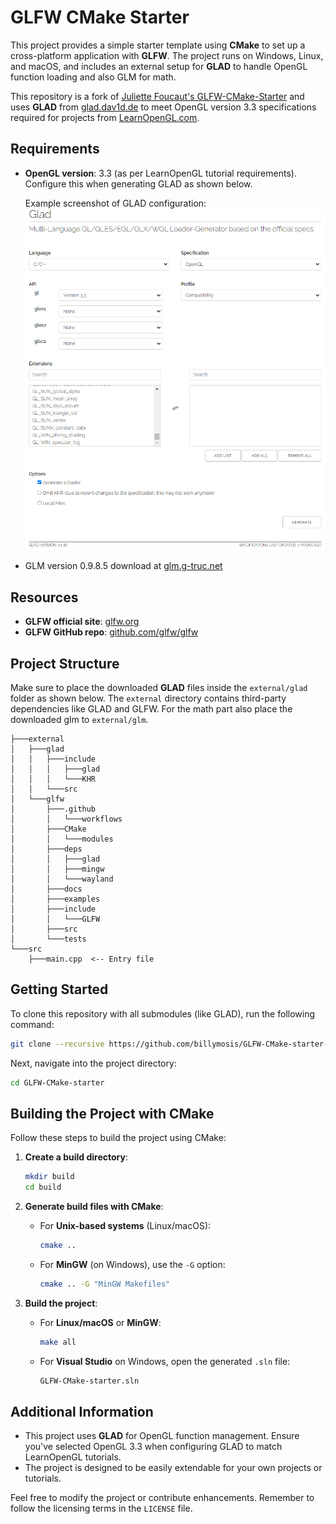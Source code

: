 # GLFW CMake Starter

This project provides a simple starter template using **CMake** to set up a cross-platform application with **GLFW**. The project runs on Windows, Linux, and macOS, and includes an external setup for **GLAD** to handle OpenGL function loading and also GLM for math.

This repository is a fork of [Juliette Foucaut's GLFW-CMake-Starter](https://github.com/juliettef/GLFW-CMake-starter) and uses **GLAD** from [glad.dav1d.de](https://glad.dav1d.de/) to meet OpenGL version 3.3 specifications required for projects from [LearnOpenGL.com](https://learnopengl.com).

## Requirements
- **OpenGL version**: 3.3 (as per LearnOpenGL tutorial requirements). Configure this when generating GLAD as shown below.
  
  Example screenshot of GLAD configuration:
  ![GLAD 3.3 Screenshot](./screenshot/screenshot-glad.png)

- GLM version 0.9.8.5 download at [glm.g-truc.net](https://glm.g-truc.net/0.9.8)

## Resources
- **GLFW official site**: [glfw.org](https://www.glfw.org/)  
- **GLFW GitHub repo**: [github.com/glfw/glfw](https://github.com/glfw/glfw)

## Project Structure

Make sure to place the downloaded **GLAD** files inside the `external/glad` folder as shown below. The `external` directory contains third-party dependencies like GLAD and GLFW.
For the math part also place the downloaded glm to `external/glm`.

```
├───external
│   ├───glad
│   │   ├───include
│   │   │   ├───glad
│   │   │   └───KHR
│   │   └───src
│   └───glfw
│       ├───.github
│       │   └───workflows
│       ├───CMake
│       │   └───modules
│       ├───deps
│       │   ├───glad
│       │   ├───mingw
│       │   └───wayland
│       ├───docs
│       ├───examples
│       ├───include
│       │   └───GLFW
│       ├───src
│       └───tests
└───src
    ├───main.cpp  <-- Entry file
```

## Getting Started

To clone this repository with all submodules (like GLAD), run the following command:

```bash
git clone --recursive https://github.com/billymosis/GLFW-CMake-starter-learnopengl.com
```

Next, navigate into the project directory:

```bash
cd GLFW-CMake-starter
```

## Building the Project with CMake

Follow these steps to build the project using CMake:

1. **Create a build directory**:
   ```bash
   mkdir build
   cd build
   ```

2. **Generate build files with CMake**:
   - For **Unix-based systems** (Linux/macOS):
     ```bash
     cmake ..
     ```
   - For **MinGW** (on Windows), use the `-G` option:
     ```bash
     cmake .. -G "MinGW Makefiles"
     ```

3. **Build the project**:
   - For **Linux/macOS** or **MinGW**:
     ```bash
     make all
     ```
   - For **Visual Studio** on Windows, open the generated `.sln` file:
     ```bash
     GLFW-CMake-starter.sln
     ```

## Additional Information

- This project uses **GLAD** for OpenGL function management. Ensure you've selected OpenGL 3.3 when configuring GLAD to match LearnOpenGL tutorials.
- The project is designed to be easily extendable for your own projects or tutorials.

Feel free to modify the project or contribute enhancements. Remember to follow the licensing terms in the `LICENSE` file.
